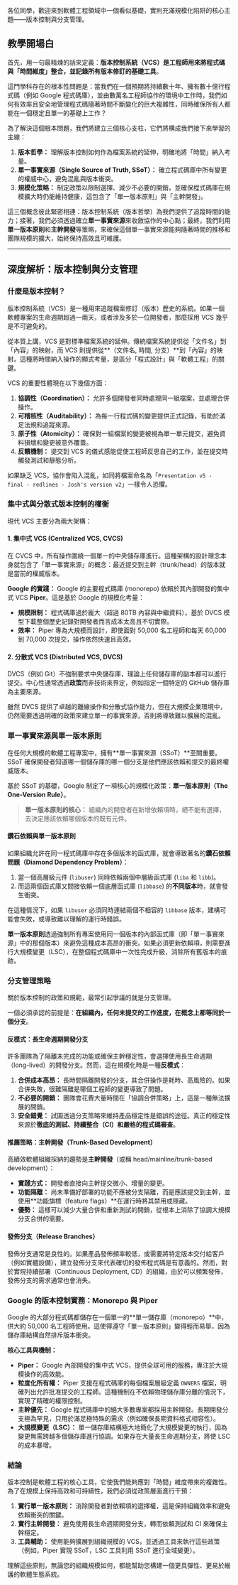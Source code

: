 各位同學，歡迎來到軟體工程領域中一個看似基礎，實則充滿規模化陷阱的核心主題——版本控制與分支管理。

## 教學開場白

首先，用一句最精煉的話來定義：**版本控制系統（VCS）是工程師用來將程式碼與「時間維度」整合，並記錄所有版本修訂的基礎工具**。

這門學科存在的根本性問題是：當我們在一個預期將持續數十年、擁有數十億行程式碼（例如 Google 程式碼庫），並由數萬名工程師協作的環境中工作時，我們如何有效率且安全地管理程式碼隨著時間不斷變化的巨大複雜性，同時確保所有人都能在一個穩定且單一的基礎上工作？

為了解決這個根本問題，我們將建立三個核心支柱，它們將構成我們接下來學習的主線：

1. **版本哲學：** 理解版本控制如何作為檔案系統的延伸，明確地將「時間」納入考量。
2. **單一事實來源（Single Source of Truth, SSoT）：** 確立程式碼庫中所有變更的權威中心，避免混亂與版本衝突。
3. **規模化策略：** 制定政策以限制選擇、減少不必要的開銷，並確保程式碼庫在規模擴大時仍能維持健康，這包含了「單一版本原則」與「主幹開發」。

這三個概念彼此緊密相連：版本控制系統（版本哲學）為我們提供了追蹤時間的能力；接著，我們必須透過確立**單一事實來源**來收斂協作的中心點；最終，我們利用**單一版本原則**和**主幹開發**等策略，來確保這個單一事實來源能夠隨著時間的推移和團隊規模的擴大，始終保持高效且可維護。

---

## 深度解析：版本控制與分支管理

### 什麼是版本控制？

版本控制系統（VCS）是一種用來追蹤檔案修訂（版本）歷史的系統。如果一個軟體專案的生命週期超過一兩天，或者涉及多於一位開發者，那麼採用 VCS 幾乎是不可避免的。

從本質上講，VCS 是對標準檔案系統的延伸。傳統檔案系統提供從「文件名」到「內容」的映射，而 VCS 則提供從**（文件名, 時間, 分支）**到「內容」的映射。這種將時間納入操作的顯式考量，是區分「程式設計」與「軟體工程」的關鍵。

VCS 的重要性體現在以下幾個方面：

1. **協調性（Coordination）：** 允許多個開發者同時處理同一組檔案，並處理合併操作。
2. **可稽核性（Auditability）：** 為每一行程式碼的變更提供正式記錄，有助於滿足法規和追蹤來源。
3. **原子性（Atomicity）：** 確保對一組檔案的變更被視為單一單元提交，避免資料損壞和變更被意外覆蓋。
4. **反饋機制：** 提交到 VCS 的儀式感能促使工程師反思自己的工作，並在提交時觸發測試和靜態分析。

如果缺乏 VCS，協作會陷入混亂，如同將檔案命名為「`Presentation v5 - final - redlines - Josh's version v2`」一樣令人恐懼。

### 集中式與分散式版本控制的權衡

現代 VCS 主要分為兩大架構：

#### 1. 集中式 VCS (Centralized VCS, CVCS)

在 CVCS 中，所有操作圍繞一個單一的中央儲存庫進行。這種架構的設計理念本身就包含了「單一事實來源」的概念：最近提交到主幹（trunk/head）的版本就是當前的權威版本。

**Google 的實踐：** Google 的主要程式碼庫 (monorepo) 依賴於其內部開發的集中式 VCS **Piper**。這是基於 Google 的規模化考量：

- **規模限制：** 程式碼庫過於龐大（超過 80TB 內容與中繼資料），基於 DVCS 模型下載整個歷史記錄對開發者而言成本太高且不切實際。
- **效率：** Piper 專為大規模而設計，即使面對 50,000 名工程師和每天 60,000 到 70,000 次提交，操作依然快速且高效。

#### 2. 分散式 VCS (Distributed VCS, DVCS)

DVCS（例如 Git）不強制要求中央儲存庫，理論上任何儲存庫的副本都可以進行提交。中心性通常透過**政策**而非技術來界定，例如指定一個特定的 GitHub 儲存庫為主要來源。

雖然 DVCS 提供了卓越的離線操作和分散式協作能力，但在大規模企業環境中，仍然需要透過明確的政策來建立單一的事實來源，否則將導致難以擴展的混亂。

### 單一事實來源與單一版本原則

在任何大規模的軟體工程專案中，擁有**單一事實來源（SSoT）**至關重要。SSoT 確保開發者知道哪一個儲存庫的哪一個分支是他們應該依賴和提交的最終權威版本。

基於 SSoT 的基礎，Google 制定了一項核心的規模化政策：**單一版本原則（The One-Version Rule）**。

> **單一版本原則的核心：** 組織內的開發者在新增依賴項時，絕不能有選擇，去決定應該依賴哪個版本的既有元件。

#### 鑽石依賴與單一版本原則

如果組織允許在同一程式碼庫中存在多個版本的函式庫，就會導致著名的**鑽石依賴問題（Diamond Dependency Problem）**：

1. 當一個高層級元件 (`libuser`) 同時依賴兩個中層級函式庫 (`liba` 和 `libb`)。
2. 而這兩個函式庫又間接依賴一個底層函式庫 (`libbase`) 的**不同版本**時，就會發生衝突。

在這種情況下，如果 `libuser` 必須同時連結兩個不相容的 `libbase` 版本，建構可能會失敗，或導致難以理解的運行時錯誤。

**單一版本原則**透過強制所有專案使用同一個版本的內部函式庫（即「單一事實來源」中的那個版本）來避免這種成本高昂的衝突。如果必須更新依賴項，則需要進行大規模變更（LSC），在整個程式碼庫中一次性完成升級，消除所有舊版本的痕跡。

### 分支管理策略

關於版本控制的政策和規範，最常引起爭議的就是分支管理。

一個必須承認的前提是：**在組織內，任何未提交的工作進度，在概念上都等同於一個分支**。

#### 反模式：長生命週期開發分支

許多團隊為了隔離未完成的功能或確保主幹穩定性，會選擇使用長生命週期（long-lived）的開發分支。然而，這在規模化時是一種**反模式**：

1. **合併成本高昂：** 長時間隔離開發的分支，其合併操作是耗時、高風險的。如果合併失敗，很難隔離是哪個工程師的變更導致了問題。
2. **不必要的開銷：** 團隊會花費大量時間在「協調合併策略」上，這是一種無法擴展的開銷。
3. **安全錯覺：** 試圖透過分支策略來維持產品穩定性是錯誤的途徑。真正的穩定性來源於**徹底的測試、持續整合（CI）和嚴格的程式碼審查**。

#### 推薦策略：主幹開發（Trunk-Based Development）

高績效軟體組織採納的趨勢是**主幹開發**（或稱 head/mainline/trunk-based development）：

- **實踐方式：** 開發者直接向主幹提交微小、增量的變更。
- **功能隔離：** 尚未準備好部署的功能不應被分支隔離，而是應該提交到主幹，並使用**功能旗標（feature flags）**在運行時將其禁用或隱藏。
- **優勢：** 這樣可以減少大量合併和重新測試的開銷，從根本上消除了協調大規模分支合併的需要。

#### 發佈分支（Release Branches）

發佈分支通常是良性的。如果產品發佈頻率較低，或需要將特定版本交付給客戶（例如實體設備），建立發佈分支來代表確切的發佈程式碼是有意義的。然而，對於實現持續部署（Continuous Deployment, CD）的組織，由於可以頻繁發佈，發佈分支的需求通常也會消失。

### Google 的版本控制實務：Monorepo 與 Piper

Google 的大部分程式碼都儲存在一個單一的**單一儲存庫（monorepo）**中，供大約 50,000 名工程師使用。這使得遵守「單一版本原則」變得輕而易舉，因為儲存庫結構自然排斥版本衝突。

**核心工具與機制：**

- **Piper：** Google 內部開發的集中式 VCS，提供全球可用的服務，專注於大規模操作的高效能。
- **粒度化所有權：** Piper 支援在程式碼庫的每個檔案層級定義 `OWNERS` 檔案，明確列出允許批准提交的工程師。這種機制在不依賴物理儲存庫分離的情況下，實現了精確的權限控制。
- **主幹優先：** Google 程式碼庫中的絕大多數專案都採用主幹開發。長期開發分支極為罕見，只用於滿足極特殊的需求（例如確保長期資料格式相容性）。
- **大規模變更（LSC）：** 單一儲存庫結構極大地簡化了大規模變更的執行，因為變更無需跨越多個儲存庫進行協調。如果存在大量長生命週期分支，將使 LSC 的成本暴增。

### 結論

版本控制是軟體工程的核心工具，它使我們能夠應對「時間」維度帶來的複雜性。為了在規模上保持高效和可持續性，我們必須從政策層面進行干預：

1. **實行單一版本原則：** 消除開發者對依賴項的選擇權，這是保持組織效率和避免依賴衝突的關鍵。
2. **實行主幹開發：** 避免使用長生命週期開發分支，轉而依賴測試和 CI 來確保主幹穩定。
3. **工具輔助：** 使用能夠擴展到組織規模的 VCS，並透過工具來執行這些政策（例如，Piper 實現 SSoT，LSC 工具利用 SSoT 進行全域變更）。

理解這些原則，無論您的組織規模如何，都能幫助您構建一個更具彈性、更易於維護的軟體生態系統。